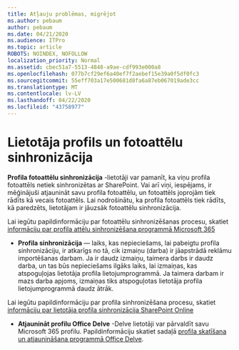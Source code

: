 ```yaml
---
title: Atļauju problēmas, migrējot
ms.author: pebaum
author: pebaum
ms.date: 04/21/2020
ms.audience: ITPro
ms.topic: article
ROBOTS: NOINDEX, NOFOLLOW
localization_priority: Normal
ms.assetid: cbec51a7-5513-4848-a9ae-cdf993e000a8
ms.openlocfilehash: 077b7cf29ef6a40ef7f2aebef15e39a0f5df0fc3
ms.sourcegitcommit: 55eff703a17e500681d8fa6a87eb067019ade3cc
ms.translationtype: MT
ms.contentlocale: lv-LV
ms.lasthandoff: 04/22/2020
ms.locfileid: "43758977"
---
```

# <a name="user-profile-and-photo-synchronization"></a>Lietotāja profils un fotoattēlu sinhronizācija

 **Profila fotoattēlu sinhronizācija** -lietotāji var pamanīt, ka viņu profila fotoattēls netiek sinhronizētas ar SharePoint. Vai arī viņi, iespējams, ir mēģinājuši atjaunināt savu profila fotoattēlu, un fotoattēls joprojām tiek rādīts kā vecais fotoattēls. Lai nodrošinātu, ka profila fotoattēls tiek rādīts, kā paredzēts, lietotājam ir jāuzsāk fotoattēlu sinhronizācija. 
  
Lai iegūtu papildinformāciju par fotoattēlu sinhronizēšanas procesu, skatiet [informāciju par profila attēlu sinhronizēšana programmā Microsoft 365](https://go.microsoft.com/fwlink/?linkid=2022634)
  
- **Profila sinhronizācija** — laiks, kas nepieciešams, lai pabeigtu profila sinhronizāciju, ir atkarīgs no tā, cik izmaiņu (darba) ir jāapstrādā reklāmu importēšanas darbam. Ja ir daudz izmaiņu, taimera darbs ir daudz darba, un tas būs nepieciešams ilgāks laiks, lai izmaiņas, kas atspoguļojas lietotāja profila lietojumprogrammā. Ja taimera darbam ir mazs darba apjoms, izmaiņas tiks atspoguļotas lietotāja profila lietojumprogrammā daudz ātrāk. 
  
Lai iegūtu papildinformāciju par profila sinhronizēšana procesu, skatiet [informāciju par lietotāja profila sinhronizācija SharePoint Online](https://go.microsoft.com/fwlink/?linkid=2022639)
    
- **Atjaunināt profilu Office Delve** -Delve lietotāji var pārvaldīt savu Microsoft 365 profilu. Papildinformāciju skatiet sadaļā [profila skatīšana un atjaunināšana programmā Office Delve](https://support.office.com/article/View-and-update-your-profile-in-Office-Delve-4e84343b-eedf-45a1-aeb9-8627ccca14ba).
    

